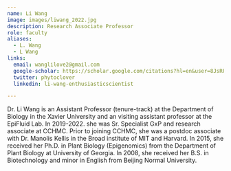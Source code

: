 ```yaml
---
name: Li Wang
image: images/liwang_2022.jpg
description: Research Associate Professor
role: faculty
aliases:
  - L. Wang
  - L Wang
links:
  email: wanglilove2@gmail.com
  google-scholar: https://scholar.google.com/citations?hl=en&user=8JsRP9UAAAAJ
  twitter: phytoclover
  linkedin: li-wang-enthusiasticscientist

---
```


Dr. Li Wang is an Assistant Professor (tenure-track) at the Department of Biology in the Xavier University and an visiting assistant professor at the EpiFluid Lab. In 2019-2022. she was Sr. Specialist GxP and research associate at CCHMC. Prior to joining CCHMC, she was a postdoc associate with Dr. Manolis Kellis in the Broad institute of MIT and Harvard. In 2015, she received her Ph.D. in Plant Biology (Epigenomics) from the Department of Plant Biology at University of Georgia. In 2008, she received her B.S. in Biotechnology and minor in English from Beijing Normal University.
